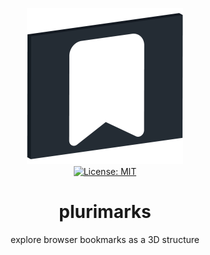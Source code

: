 <p align="center">
    <img src="https://raw.githubusercontent.com/plurid/plurimarks/master/about/identity/plurimarks-logo.png" height="250px">
    <br />
    <a target="_blank" href="https://github.com/plurid/plurimarks/blob/master/LICENSE">
        <img src="https://img.shields.io/badge/license-MIT-blue.svg?colorB=1380C3&style=for-the-badge" alt="License: MIT">
    </a>
</p>



<h1
    align="center"
>
    plurimarks
</h1>

<p
    align="center"
>
    explore browser bookmarks as a 3D structure
</p>
